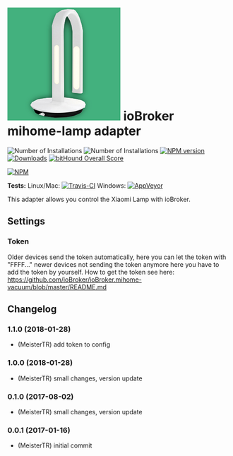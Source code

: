 ![Logo](admin/mihome-lamp.png)
ioBroker mihome-lamp adapter
=================

![Number of Installations](http://iobroker.live/badges/mihome-lamp-installed.svg) ![Number of Installations](http://iobroker.live/badges/mihome-lamp-stable.svg) [![NPM version](http://img.shields.io/npm/v/iobroker.mihome-lamp.svg)](https://www.npmjs.com/package/iobroker.mihome-lamp)
[![Downloads](https://img.shields.io/npm/dm/iobroker.mihome-lamp.svg)](https://www.npmjs.com/package/iobroker.mihome-lamp)
[![bitHound Overall Score](https://www.bithound.io/github/MeisterTR/ioBroker.mihome-lamp/badges/score.svg)](https://www.bithound.io/github/MeisterTR/ioBroker.mihome-lamp)

[![NPM](https://nodei.co/npm/iobroker.mihome-lamp.png?downloads=true)](https://nodei.co/npm/iobroker.mihome-lamp/)

**Tests:** Linux/Mac: [![Travis-CI](https://api.travis-ci.org/MeisterTR/ioBroker.mihome-lamp.svg?branch=master)](https://travis-ci.org/MeisterTR/ioBroker.mihome-lamp)
Windows: [![AppVeyor](https://ci.appveyor.com/api/projects/status/github/MeisterTR/iobroker.mihome-lamp?branch=master&svg=true)](https://ci.appveyor.com/project/MeisterTR/iobroker-mihome-lamp/)


This adapter allows you control the Xiaomi Lamp with ioBroker.

## Settings
### Token
Older devices send the token automatically, here you can let the token with "FFFF..."
newer devices not sending the token anymore here you have to add the token by yourself. How to get the token see here:
https://github.com/ioBroker/ioBroker.mihome-vacuum/blob/master/README.md

## Changelog
### 1.1.0 (2018-01-28)
* (MeisterTR) add token to config
### 1.0.0 (2018-01-28)
* (MeisterTR) small changes, version update
### 0.1.0 (2017-08-02)
* (MeisterTR) small changes, version update
### 0.0.1 (2017-01-16)
* (MeisterTR) initial commit
